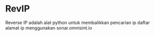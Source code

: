 # RevIP
Reverse IP adalah alat python untuk membalikkan pencarian ip daftar alamat ip menggunakan sonar.omnisint.io
